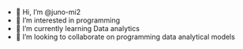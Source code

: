- 👋 Hi, I’m @juno-mi2
- 👀 I’m interested in programming
- 🌱 I’m currently learning Data analytics
- 💞️ I’m looking to collaborate on programming data analytical models

<!---
juno-mi2/juno-mi2 is a ✨ special ✨ repository because its `README.md` (this file) appears on your GitHub profile.
You can click the Preview link to take a look at your changes.
--->
